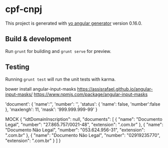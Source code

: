 # cpf-cnpj

This project is generated with [yo angular generator](https://github.com/yeoman/generator-angular)
version 0.16.0.

## Build & development

Run `grunt` for building and `grunt serve` for preview.

## Testing

Running `grunt test` will run the unit tests with karma.

bower install angular-input-masks
https://assisrafael.github.io/angular-input-masks/
https://www.npmjs.com/package/angular-input-masks


'document': {
	'name':'',
	'number': '',
	'status': {
		'name': false,
		'number':false
	},
	'maxlengh': 11,
	'mask': '999.999.999-99'
}



MOCK
{
"idtDomainInscription": null,
"documents":
[
  {
    "name": "Documento Legal",
    "number": "27.865.757/0021-48",
       "extension": ".com.br"
  },
  {
    "name": "Documento Não Legal",
    "number": "053.624.956-31",
        "extension": ".com.br"
 },
  {
    "name": "Documento Não Legal",
    "number": "02919235770",
        "extension": ".com.br"
 }
]
}
